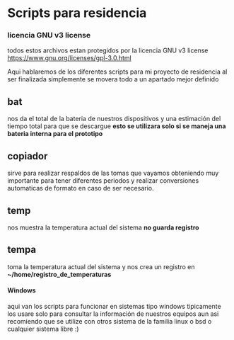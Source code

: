 # Scripts para residencia 

### licencia GNU v3 license

todos estos archivos estan protegidos por la licencia GNU v3 license https://www.gnu.org/licenses/gpl-3.0.html

Aqui hablaremos de los diferentes scripts para mi proyecto de residencia al ser finalizada simplemente se movera todo a un apartado mejor definido 

## bat

nos da el total de la bateria de nuestros dispositivos y una estimación del tiempo total para que se descargue __esto se utilizara solo si se maneja una bateria interna para el prototipo__

## copiador

sirve para realizar respaldos de las tomas que vayamos obteniendo muy importante para tener diferentes periodos y realizar conversiones automaticas de formato en caso de ser necesario.

## temp 

nos muestra la temperatura actual del sistema __no guarda registro__

## tempa

toma la temperatura actual del sistema y nos crea un registro en __~/home/registro_de_temperaturas__

#### Windows

aqui van los scripts para funcionar en sistemas tipo windows tipicamente los usare solo para consultar la información de nuestros equipos aun asi recomiendo que se utilize con otros sistema de la familia linux o bsd o cualquier sistema libre :)


